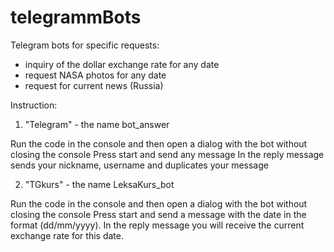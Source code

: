 # telegrammBots
Telegram bots for specific requests:
- inquiry of the dollar exchange rate for any date
- request NASA photos for any date
- request for current news (Russia)

Instruction:

1. "Telegram" - the name bot_answer

Run the code in the console and then open a dialog with the bot without closing the console
Press start and send any message
In the reply message sends your nickname, username and duplicates your message

2. "TGkurs" - the name LeksaKurs_bot

Run the code in the console and then open a dialog with the bot without closing the console
Press start and send a message with the date in the format (dd/mm/yyyy).
In the reply message you will receive the current exchange rate for this date.

